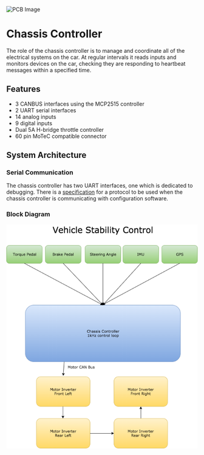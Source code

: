 ![PCB Image](https://raw.githubusercontent.com/QUT-Motorsport/QUTMS_ChassisController/master/chassis_controller_pcb.png)

# Chassis Controller

The role of the chassis controller is to manage and coordinate all of the electrical systems on the car. At regular intervals it reads inputs and monitors devices on the car, checking they are responding to heartbeat messages within a specified time.

## Features

- 3 CANBUS interfaces using the MCP2515 controller
- 2 UART serial interfaces
- 14 analog inputs
- 9 digital inputs
- Dual 5A H-bridge throttle controller
- 60 pin MoTeC compatible connector

## System Architecture

### Serial Communication
The chassis controller has two UART interfaces, one which is dedicated to debugging. There is a [specification](https://docs.google.com/spreadsheets/d/1M0LFDXtBvufXvVOvwZmF34SnBRF86Ai6lYGNQQMeDdA/edit?usp=sharing "QUTMS_UART_Packet_Def") for a protocol to be used when the chassis controller is communicating with configuration software.


### Block Diagram

![RoughOutline](Chassis_Controller.png)
